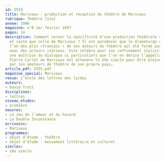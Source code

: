 ```yaml
---
id: 2555
title: Marivaux : production et réception du théâtre de Marivaux
rubrique: Théâtre [1re]
annee: 1996
magazine: n°8 1er février 1997
pages: 14
description: Comment cerner la spécificité d’une production théâtrale aussi riche
  et vaste que celle de Marivaux ? Il est paradoxal que le dramaturge considéré comme
  l’un des plus «français » de nos auteurs de théâtre ait été formé par sa collaboration
  avec des acteurs italiens. Vite célèbre pour son raffinement stylistique et pour
  une maîtrise du dialogue si particuliers que l’on en dériva l’appellation «marivaudage»,
  Pierre Carlet de Marivaux dut attendre le XXe siècle pour être pleinement réclamé
  par les amateurs de théâtre de son propre pays…
article_pdf: 2555.pdf
magazine_special: Marivaux
revue: L’école des lettres des lycées
auteurs:
- David Trott
disciplines:
- lettres
niveau_etudes:
- première
oeuvres:
- Le Jeu de l’amour et du hasard
- La Double Inconstance
ecrivains:
- Marivaux
programmes:
- objet d’étude - théâtre
- objet d’étude - mouvement littéraire et culturel
siecles:
- 18e siècle
---
```

